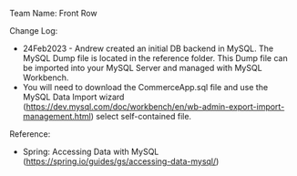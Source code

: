 Team Name: Front Row

Change Log:
 - 24Feb2023 - Andrew created an initial DB backend in MySQL. The MySQL Dump file is located in the reference folder. This Dump file can be imported into your MySQL Server and managed with MySQL Workbench.
 - You will need to download the CommerceApp.sql file and use the MySQL Data Import wizard (https://dev.mysql.com/doc/workbench/en/wb-admin-export-import-management.html) select self-contained file.


Reference:
 - Spring: Accessing Data with MySQL (https://spring.io/guides/gs/accessing-data-mysql/)
